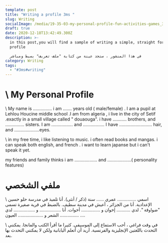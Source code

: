 ```yaml
---
template: post
title: "Writing a profile 3ms "
slug: Writing
socialImage: /media/19-35-03-my-personal-profile-fun-activities-games_30160_1.jpg
draft: true
date: 2020-12-18T13:42:49.300Z
description: >-
  in this post,you will find a sample of writing a simple, straight forward
  profile 

  في هذا المنشور ، ستجد عينة من كتابة "ملف تعريف" بسيط ومباشر
category: Writing
tags:
  - "#3ms#writing"
---
```

# \    My Personal Profile 

\    My name is ............... i am ....... years old ( male/female)   . I am a pupil at Lehlou Houcine middle school .I am from algeria , i live in the city of Setif .exactly in a small village called " douaouga". i have ........... brothers, and ............... sisters. I am ................. and ................. I have .......................... hair, and ....................eyes. 

\    in my free time, i like listening  to music. i often read books and mangas. i can speak both english, and french . i want to learn japanse but i can't speak it yet. 

   my friends and family thinks i am .................. and ...................( personality features) 

# ملفي الشخصي

\ اسمي ............... عمري ...... سنة (ذكر / أنثى). أنا تلميذ في مدرسة حلو حسين الإعدادية. أنا من الجزائر ، أعيش في مدينة سطيف. بالضبط في قرية صغيرة تسمى "ضواوقة ". لدي ........... إخوان و ............... أخوات. أنا ................. و ................. لدي ... ............... الشعر و .................... العيون.

\ في وقت فراغي ، أحب الاستماع إلى الموسيقى. كثيرا ما أقرأ الكتب والمانجا. يمكنني التحدث باللغتين الإنجليزية والفرنسية. أريد أن أتعلم اليابانية ولكن لا يمكنني التحدث بها بعد.